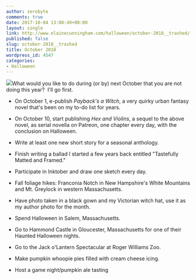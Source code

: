 ```yaml
---
author: zerobyte
comments: true
date: 2017-10-04 13:08:49+00:00
layout: single
link: http://www.elainecunningham.com/halloween/october-2018__trashed/
published: false
slug: october-2018__trashed
title: October 2018
wordpress_id: 4547
categories:
- Halloween
---
```


[![](http://www.elainecunningham.com/wp-content/uploads/2017/10/Jack-olanterns-1024x678.jpg)](http://www.elainecunningham.com/wp-content/uploads/2017/10/Jack-olanterns.jpg)What would you like to do during (or by) next October that you are not doing this year?  I'll go first.



 	
  * On October 1, e-publish _Payback's a Witch_, a very quirky urban fantasy novel that's been on my to-do list for years.

 	
  * On October 10, start publishing _Hex and Violins_, a sequel to the above novel, as serial novella on Patreon, one chapter every day, with the conclusion on Halloween.

 	
  * Write at least one new short story for a seasonal anthology.

 	
  * Finish writing a ballad I started a few years back entitled "Tastefully Matted and Framed."

 	
  * Participate in Inktober and draw one sketch every day. 

 	
  * Fall foliage hikes: Franconia Notch in New Hampshire's White Mountains and Mt. Greylock in western Massachusetts.

 	
  * Have photo taken in a black gown and my Victorian witch hat, use it as my author photo for the month.

 	
  * Spend Halloween in Salem, Massachusetts.

 	
  * Go to Hammond Castle in Gloucester, Massachusetts for one of their Haunted Halloween nights.

 	
  * Go to the Jack o'Lantern Spectacular at Roger Williams Zoo.

 	
  * Make pumpkin whoopie pies filled with cream cheese icing.

 	
  * Host a game night/pumpkin ale tasting


